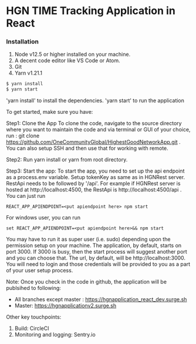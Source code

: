 # HGN TIME Tracking Application in React

### Installation

1. Node v12.5 or higher installed on your machine.
2. A decent code editor like VS Code or Atom.
3. Git
4. Yarn v1.21.1

```sh
$ yarn install
$ yarn start
```

'yarn install' to install the dependencies.
'yarn start' to run the application

To get started, make sure you have:

Step1: Clone the App
To clone the code, navigate to the source directory where you want to maintain the code and via terminal or GUI of your choice, run : git clone https://github.com/OneCommunityGlobal/HighestGoodNetworkApp.git . You can also setup SSH and then use that for working with remote.

Step2: Run yarn install or yarn from root directory.

Step3: Start the app:
To start the app, you need to set up the api endpoint as a process.env variable. Setup tokenKey as same as in HGNRest server. RestApi needs to be followed by '/api'. For example if HGNRest server is hosted at http://localhost:4500, the RestApi is http://localhost:4500/api . You can just run
```
REACT_APP_APIENDPOINT=<put apiendpoint here> npm start
```
For windows user, you can run
```
set REACT_APP_APIENDPOINT=<put apiendpoint here>&& npm start
```

You may have to run it as super user (i.e. sudo) depending upon the permission setup on your machine.
The application, by default, starts on port 3000. If 3000 is busy, then the start process will suggest another port and you can choose that. The url, by default, will be http://localhost:3000. You will need to login and those credentials will be provided to you as a part of your user setup process.

Note:
Once you check in the code in github, the application will be publsihed to following:

- All branches except master : https://hgnapplication_react_dev.surge.sh
- Master: https://hgnapplicationv2.surge.sh

Other key touchpoints:

1. Build: CircleCI
2. Monitoring and logging: Sentry.io
